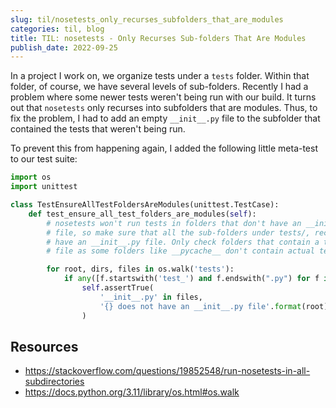 ```yaml
---
slug: til/nosetests_only_recurses_subfolders_that_are_modules
categories: til, blog
title: TIL: nosetests - Only Recurses Sub-folders That Are Modules
publish_date: 2022-09-25
---
```

In a project I work on, we organize tests under a `tests` folder.  Within that
folder, of course, we have several levels of sub-folders. Recently I had a
problem where some newer tests weren't being run with our build. It turns out
that `nosetests` only recurses into subfolders that are modules. Thus, to fix
the problem, I had to add an empty `__init__.py` file to the subfolder that
contained the tests that weren't being run.

To prevent this from happening again, I added the following little meta-test to
our test suite:

```python
import os
import unittest

class TestEnsureAllTestFoldersAreModules(unittest.TestCase):
    def test_ensure_all_test_folders_are_modules(self):
        # nosetests won't run tests in folders that don't have an __init__.py
        # file, so make sure that all the sub-folders under tests/, recursively,
        # have an __init__.py file. Only check folders that contain a test_*.py
        # file as some folders like __pycache__ don't contain actual tests.

        for root, dirs, files in os.walk('tests'):
            if any([f.startswith('test_') and f.endswith(".py") for f in files]):
                self.assertTrue(
                    '__init__.py' in files,
                    '{} does not have an __init__.py file'.format(root)
                )
```

## Resources
* https://stackoverflow.com/questions/19852548/run-nosetests-in-all-subdirectories
* https://docs.python.org/3.11/library/os.html#os.walk
